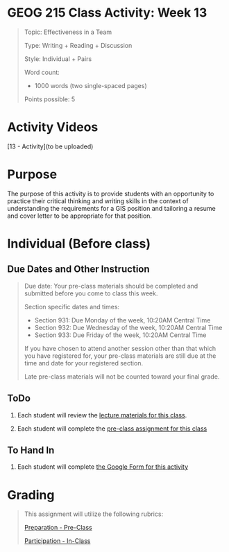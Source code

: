 # GEOG 215 Class Activity: Week 13
>Topic: Effectiveness in a Team
>
>Type: Writing + Reading + Discussion
>
>Style: Individual + Pairs
>
>Word count:
>
> - 1000 words (two single-spaced pages)
>
>Points possible: 5
>

# Activity Videos
[13 - Activity](to be uploaded)

# Purpose
The purpose of this activity is to provide students with an opportunity to practice their critical thinking and writing skills in the context of understanding the requirements for a GIS position and tailoring a resume and cover letter to be appropriate for that position.

# Individual (Before class)
## Due Dates and Other Instruction
> Due date: Your pre-class materials should be completed and submitted before you come to class this week.
>
> Section specific dates and times:
>
> * Section 931: Due Monday of the week, 10:20AM Central Time
> * Section 932: Due Wednesday of the week, 10:20AM Central Time
> * Section 933: Due Friday of the week, 10:20AM Central Time
>
> If you have chosen to attend another session other than that which you have registered for, your pre-class materials are still due at the time and date for your registered section.
>
> Late pre-class materials will not be counted toward your final grade.

## ToDo
1. Each student will review the [lecture materials for this class](https://github.tamu.edu/TAMU-GEOG-215-GeospatialCornerstone/GEOG-215-GeospatialCornerstone/blob/master/lectures/13.md).

2. Each student will complete the [pre-class assignment for this class](https://github.tamu.edu/TAMU-GEOG-215-GeospatialCornerstone/GEOG-215-GeospatialCornerstone/blob/master/activities/13/preclass/01.md)


## To Hand In
1. Each student will complete [the Google Form for this activity](https://goo.gl/forms/kvCYcktnBfGZiGtZ2)

<!-- 
# Partner/Team (In or after class)
## Due Dates and Other Instruction
> Due date: Your partner/team materials should be completed and submitted by the end of the class period this week, or by the start of next class if you do the partner/team after/outside of class.
>
> Section specific dates and times:
>
> * Section 931: Due Monday of the week, 11:10AM Central Time
> * Section 932: Due Wednesday of the week, 11:10AM Central Time
> * Section 933: Due Friday of the week, 11:10AM Central Time
>
> If you have chosen to attend another session other than that which you have registered for, your partner/team materials are still due at the time and date for your registered section.
>
> Late partner/team materials will not be counted toward your final grade.

## ToDo
1. Each student will complete the [partner/team assignment for this class](https://github.tamu.edu/TAMU-GEOG-215-GeospatialCornerstone/GEOG-215-GeospatialCornerstone/blob/master/activities/13/inclass/01.md)


## To Hand In
1. Each student team will complete in the [Google Form for this activity](https://goo.gl/forms/4Ekm62LmzBq31QNF2).

-->

# Grading
>
> This assignment will utilize the following rubrics:
>
>[Preparation - Pre-Class](../rubrics/preparation.md)
>
>[Participation - In-Class](../rubrics/participation.md)
>
